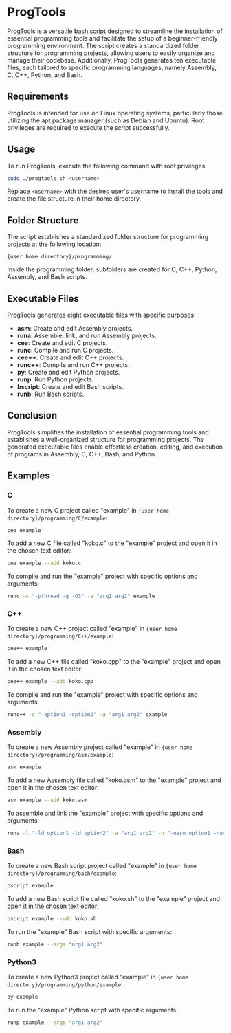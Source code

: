 # ProgTools

ProgTools is a versatile bash script designed to streamline the installation of essential programming tools and facilitate the setup of a beginner-friendly programming environment. The script creates a standardized folder structure for programming projects, allowing users to easily organize and manage their codebase. Additionally, ProgTools generates ten executable files, each tailored to specific programming languages, namely Assembly, C, C++, Python, and Bash.

## Requirements

ProgTools is intended for use on Linux operating systems, particularly those utilizing the apt package manager (such as Debian and Ubuntu). Root privileges are required to execute the script successfully.

## Usage

To run ProgTools, execute the following command with root privileges:

```bash
sudo ./progtools.sh <username>
```

Replace `<username>` with the desired user's username to install the tools and create the file structure in their home directory.

## Folder Structure

The script establishes a standardized folder structure for programming projects at the following location:

```
{user home directory}/programming/
```

Inside the programming folder, subfolders are created for C, C++, Python, Assembly, and Bash scripts.

## Executable Files

ProgTools generates eight executable files with specific purposes:

- **asm**: Create and edit Assembly projects.
- **runa**: Assemble, link, and run Assembly projects.
- **cee**: Create and edit C projects.
- **runc**: Compile and run C projects.
- **cee++**: Create and edit C++ projects.
- **runc++**: Compile and run C++ projects.
- **py**: Create and edit Python projects.
- **runp**: Run Python projects.
- **bscript**: Create and edit Bash scripts.
- **runb**: Run Bash scripts.

## Conclusion

ProgTools simplifies the installation of essential programming tools and establishes a well-organized structure for programming projects. The generated executable files enable effortless creation, editing, and execution of programs in Assembly, C, C++, Bash, and Python.

## Examples

### C

To create a new C project called "example" in `{user home directory}/programming/C/example`:

```bash
cee example
```

To add a new C file called "koko.c" to the "example" project and open it in the chosen text editor:

```bash
cee example --add koko.c
```

To compile and run the "example" project with specific options and arguments:

```bash
runc -c "-pthread -g -O3" -a "arg1 arg2" example
```

### C++

To create a new C++ project called "example" in `{user home directory}/programming/C++/example`:

```bash
cee++ example
```

To add a new C++ file called "koko.cpp" to the "example" project and open it in the chosen text editor:

```bash
cee++ example --add koko.cpp
```

To compile and run the "example" project with specific options and arguments:

```bash
runc++ -c "-option1 -option2" -a "arg1 arg2" example
```

### Assembly

To create a new Assembly project called "example" in `{user home directory}/programming/asm/example`:

```bash
asm example
```

To add a new Assembly file called "koko.asm" to the "example" project and open it in the chosen text editor:

```bash
asm example --add koko.asm
```

To assemble and link the "example" project with specific options and arguments:

```bash
runa -l "-ld_option1 -ld_option2" -a "arg1 arg2" -n "-nasm_option1 -nasm_option2"  example
```

### Bash

To create a new Bash script project called "example" in `{user home directory}/programming/bash/example`:

```bash
bscript example
```

To add a new Bash script file called "koko.sh" to the "example" project and open it in the chosen text editor:

```bash
bscript example --add koko.sh
```

To run the "example" Bash script with specific arguments:

```bash
runb example --args "arg1 arg2"
```

### Python3

To create a new Python3 project called "example" in `{user home directory}/programming/python/example`:

```bash
py example
```

To run the "example" Python script with specific arguments:

```bash
runp example --args "arg1 arg2"
```
